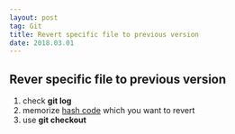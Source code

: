 ```yaml
---
layout: post
tag: Git
title: Revert specific file to previous version
date: 2018.03.01
---
```


## Rever specific file to previous version  
1. check **git log**  
2. memorize <u>hash code</u> which you want to revert  
3. use **git checkout <hash code> <file name>**   